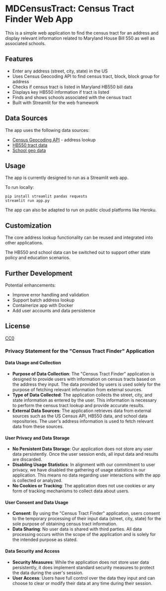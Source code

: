 # MDCensusTract:  Census Tract Finder Web App

This is a simple web application to find the census tract for an address and display relevant information related to Maryland House Bill 550 as well as associated schools.

## Features

- Enter any address (street, city, state) in the US  
- Uses Census Geocoding API to find census tract, block, block group for address
- Checks if census tract is listed in Maryland HB550 bill data  
- Displays key HB550 information if tract is listed
- Finds and shows schools associated with the census tract
- Built with Streamlit for the web framework

## Data Sources

The app uses the following data sources:  

- [Census Geocoding API](https://geocoding.geo.census.gov/geocoder/Geocoding_Services_API.pdf) - address lookup
- [HB550 tract data](https://github.com/MEADecarb/MDCensusTract/blob/main/HB550.json)  
- [School geo data](https://github.com/MEADecarb/MDCensusTract/blob/main/Schools_tracts.geojson)  

## Usage  

The app is currently designed to run as a Streamlit web app.  

To run locally:  

```
pip install streamlit pandas requests  
streamlit run app.py
```

The app can also be adapted to run on public cloud platforms like Heroku.  

## Customization

The core address lookup functionality can be reused and integrated into other applications.  

The HB550 and school data can be switched out to support other state policy and education scenarios.

## Further Development  

Potential enhancements:

- Improve error handling and validation
- Support batch address lookup  
- Containerize app with Docker
- Add user accounts and data persistence  

## License  

[CC0](https://creativecommons.org/public-domain/cc0/)

### Privacy Statement for the "Census Tract Finder" Application

#### Data Usage and Collection

- **Purpose of Data Collection**: The "Census Tract Finder" application is designed to provide users with information on census tracts based on the address they input. The data provided by users is used solely for the purpose of fetching relevant information from external sources.
- **Type of Data Collected**: The application collects the street, city, and state information as entered by the user. This information is necessary to perform the census tract lookup and provide accurate results.
- **External Data Sources**: The application retrieves data from external sources such as the US Census API, HB550 data, and school data repositories. The user's address information is used to fetch relevant data from these sources.

#### User Privacy and Data Storage

- **No Persistent Data Storage**: Our application does not store any user data persistently. Once the user session ends, all input data and results are discarded.
- **Disabling Usage Statistics**: In alignment with our commitment to user privacy, we have disabled the gathering of usage statistics in our application. This means no data regarding user interactions with the app is collected or analyzed.
- **No Cookies or Tracking**: The application does not use cookies or any form of tracking mechanisms to collect data about users.

#### User Consent and Data Usage

- **Consent**: By using the "Census Tract Finder" application, users consent to the temporary processing of their input data (street, city, state) for the sole purpose of obtaining census tract information.
- **Data Sharing**: No user data is shared with third parties. All data processing occurs within the scope of the application and is solely for the intended purpose as stated.

#### Data Security and Access

- **Security Measures**: While the application does not store user data persistently, it does implement standard security measures to protect the data during the user's session.
- **User Access**: Users have full control over the data they input and can choose to clear or modify their data at any time during their session.

